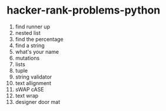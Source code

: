 # hacker-rank-problems-python

1)  find runner up
2)  nested list
3)  find the percentage
4)  find a string
5)  what's your name
6)  mutations
7)  lists
8)  tuple
9)  string validator
10)  text allignment
11)  sWAP cASE
12)  text wrap
13)  designer door mat
